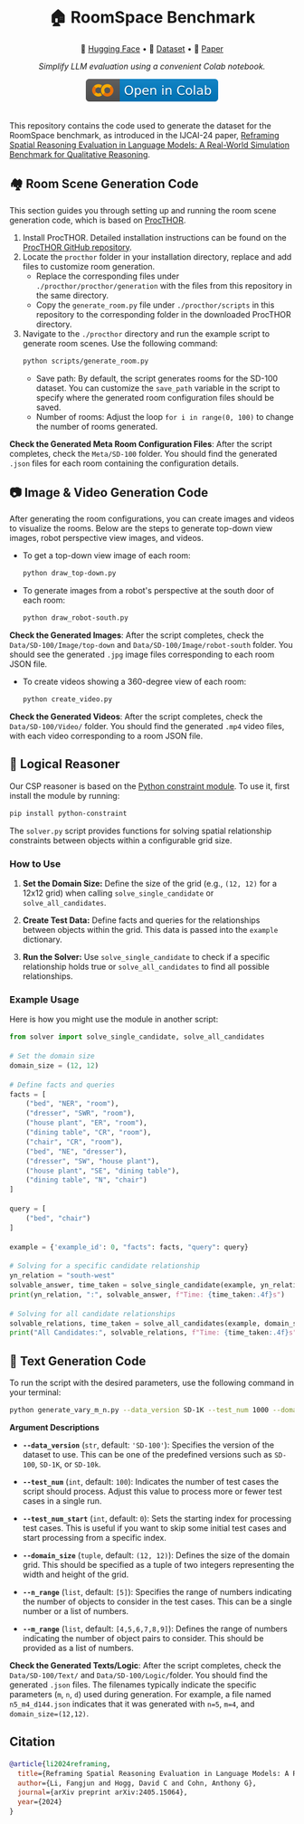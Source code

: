 <div align="center">
  <h1>🏠 RoomSpace Benchmark</h1> 
  <p>
    🤗 <a href="https://huggingface.co/datasets/Fangjun/RoomSpace">Hugging Face</a> • 
    📁 <a href="https://archive.researchdata.leeds.ac.uk/1293/">Dataset</a> • 
    📙 <a href="https://arxiv.org/abs/2405.15064">Paper</a>
  </p>
   <p><em>Simplify LLM evaluation using a convenient Colab notebook.</em></p>
   <a href="https://colab.research.google.com/drive/1fAK8J1UHAjMm-mNVsuzIbEZd-SZG6bX-?usp=sharing"><img src="img/colab.svg" alt="Open In Colab"></a></center>
</div>
<br/>


This repository contains the code used to generate the dataset for the RoomSpace benchmark, as introduced in the IJCAI-24 paper, [Reframing Spatial Reasoning Evaluation in Language Models: A Real-World Simulation Benchmark for Qualitative Reasoning](https://arxiv.org/pdf/2405.15064.pdf).

## 🏘️ Room Scene Generation Code
This section guides you through setting up and running the room scene generation code, which is based on [ProcTHOR](https://procthor.allenai.org/). 

1. Install ProcTHOR.
   Detailed installation instructions can be found on the [ProcTHOR GitHub repository](https://github.com/allenai/procthor).
2. Locate the `procthor` folder in your installation directory, replace and add files to customize room generation.
   - Replace the corresponding files under `./procthor/procthor/generation` with the files from this repository in the same directory.
   - Copy the `generate_room.py` file under `./procthor/scripts` in this repository to the corresponding folder in the downloaded ProcTHOR directory.
4. Navigate to the `./procthor` directory and run the example script to generate room scenes. Use the following command:
   ```bash
   python scripts/generate_room.py
   ```
   - Save path: By default, the script generates rooms for the SD-100 dataset. You can customize the `save_path` variable in the script to specify where the generated room configuration files should be saved.
   - Number of rooms: Adjust the loop `for i in range(0, 100)` to change the number of rooms generated.

**Check the Generated Meta Room Configuration Files**: After the script completes, check the `Meta/SD-100` folder. You should find the generated `.json` files for each room containing the configuration details.

## 📷 Image & Video Generation Code
After generating the room configurations, you can create images and videos to visualize the rooms. Below are the steps to generate top-down view images, robot perspective view images, and videos.

- To get a top-down view image of each room:
  ```bash
  python draw_top-down.py
  ```

- To generate images from a robot's perspective at the south door of each room:
  ```bash
  python draw_robot-south.py
  ```
**Check the Generated Images**: After the script completes, check the `Data/SD-100/Image/top-down` and `Data/SD-100/Image/robot-south` folder. You should see the generated `.jpg` image files corresponding to each room JSON file.

- To create videos showing a 360-degree view of each room:
  ```bash
  python create_video.py
  ```
**Check the Generated Videos**: After the script completes, check the `Data/SD-100/Video/` folder. You should find the generated `.mp4` video files, with each video corresponding to a room JSON file.

## 🧠 Logical Reasoner
Our CSP reasoner is based on the [Python constraint module](https://pypi.org/project/python-constraint/). To use it, first install the module by running:

```bash
pip install python-constraint
```

The `solver.py` script provides functions for solving spatial relationship constraints between objects within a configurable grid size.


### How to Use

1. **Set the Domain Size:**
   Define the size of the grid (e.g., `(12, 12)` for a 12x12 grid) when calling `solve_single_candidate` or `solve_all_candidates`.

2. **Create Test Data:**
   Define facts and queries for the relationships between objects within the grid. This data is passed into the `example` dictionary.

3. **Run the Solver:**
   Use `solve_single_candidate` to check if a specific relationship holds true or `solve_all_candidates` to find all possible relationships.

### Example Usage

Here is how you might use the module in another script:

```python
from solver import solve_single_candidate, solve_all_candidates

# Set the domain size
domain_size = (12, 12)

# Define facts and queries
facts = [
    ("bed", "NER", "room"),
    ("dresser", "SWR", "room"),
    ("house plant", "ER", "room"),
    ("dining table", "CR", "room"),
    ("chair", "CR", "room"),
    ("bed", "NE", "dresser"),
    ("dresser", "SW", "house plant"),
    ("house plant", "SE", "dining table"),
    ("dining table", "N", "chair")
] 

query = [
    ("bed", "chair")
]

example = {'example_id': 0, "facts": facts, "query": query}

# Solving for a specific candidate relationship
yn_relation = "south-west"
solvable_answer, time_taken = solve_single_candidate(example, yn_relation, domain_size)
print(yn_relation, ":", solvable_answer, f"Time: {time_taken:.4f}s")

# Solving for all candidate relationships
solvable_relations, time_taken = solve_all_candidates(example, domain_size)
print("All Candidates:", solvable_relations, f"Time: {time_taken:.4f}s")
```

## 📃 Text Generation Code

To run the script with the desired parameters, use the following command in your terminal:

```bash
python generate_vary_m_n.py --data_version SD-1K --test_num 1000 --domain_size (9, 9) --n_range [4] --m_range [3]
```

**Argument Descriptions**

 - **`--data_version`** (`str`, default: `'SD-100'`):
  Specifies the version of the dataset to use. This can be one of the predefined versions such as `SD-100`, `SD-1K`, or `SD-10k`.
  
- **`--test_num`** (`int`, default: `100`):
  Indicates the number of test cases the script should process. Adjust this value to process more or fewer test cases in a single run.
  
- **`--test_num_start`** (`int`, default: `0`):
  Sets the starting index for processing test cases. This is useful if you want to skip some initial test cases and start processing from a specific index.
  
- **`--domain_size`** (`tuple`, default: `(12, 12)`):
  Defines the size of the domain grid. This should be specified as a tuple of two integers representing the width and height of the grid.
  
- **`--n_range`** (`list`, default: `[5]`):
  Specifies the range of numbers indicating the number of objects to consider in the test cases. This can be a single number or a list of numbers.
  
- **`--m_range`** (`list`, default: `[4,5,6,7,8,9]`):
  Defines the range of numbers indicating the number of object pairs to consider. This should be provided as a list of numbers.
  
**Check the Generated Texts/Logic**: After the script completes, check the `Data/SD-100/Text/` and `Data/SD-100/Logic/`folder. You should find the generated `.json` files. The filenames typically indicate the specific parameters (`m`, `n`, `d`) used during generation. For example, a file named `n5_m4_d144.json` indicates that it was generated with `n=5`, `m=4`, and `domain_size=(12,12)`.

## Citation
```bibtex
@article{li2024reframing,
  title={Reframing Spatial Reasoning Evaluation in Language Models: A Real-World Simulation Benchmark for Qualitative Reasoning},
  author={Li, Fangjun and Hogg, David C and Cohn, Anthony G},
  journal={arXiv preprint arXiv:2405.15064},
  year={2024}
}
